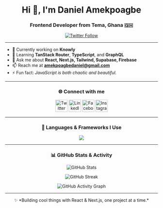 <h1 align="center">Hi 👋, I'm Daniel Amekpoagbe</h1>
<h3 align="center">Frontend Developer from Tema, Ghana 🇬🇭</h3>

<p align="center">
  <a href="https://twitter.com/jombotey" target="_blank">
    <img src="https://img.shields.io/twitter/follow/jombotey?logo=twitter&style=for-the-badge" alt="Twitter Follow" />
  </a>
</p>

---

- 🔭 Currently working on **Knowly**
- 🌱 Learning **TanStack Router**, **TypeScript**, and **GraphQL**
- 💬 Ask me about **React, Next.js, Tailwind, Supabase, Firebase**
- 📫 Reach me at **amekpoagbedaniel@gmail.com**
- ⚡ Fun fact: *JavaScript is both chaotic and beautiful.*

---

<h3 align="center">🌐 Connect with me</h3>
<p align="center">
  <a href="https://twitter.com/jombotey" target="_blank"><img src="https://skillicons.dev/icons?i=twitter" height="40" alt="Twitter"/></a>
  <a href="https://linkedin.com/in/amekpoagbe-daniel-a881712b5" target="_blank"><img src="https://skillicons.dev/icons?i=linkedin" height="40" alt="LinkedIn"/></a>
  <a href="https://web.facebook.com/profile.php?id=100073182827583" target="_blank"><img src="https://skillicons.dev/icons?i=facebook" height="40" alt="Facebook"/></a>
  <a href="https://instagram.com/swasty__jay" target="_blank"><img src="https://skillicons.dev/icons?i=instagram" height="40" alt="Instagram"/></a>
</p>

---

<h3 align="center">🧠 Languages & Frameworks I Use</h3>

<p align="center">
  <img src="https://skillicons.dev/icons?i=html,css,bootstrap,tailwind,js,ts,react,nextjs,graphql,supabase,firebase,vite,git" />
</p>

---

<h3 align="center">📊 GitHub Stats & Activity</h3>

<p align="center">
  <img src="https://github-readme-stats.vercel.app/api?username=daniel-amekpoagbe-yawson&show_icons=true&theme=tokyonight" alt="GitHub Stats" />
</p>

<p align="center">
  <img src="https://github-readme-streak-stats.herokuapp.com/?user=daniel-amekpoagbe-yawson&theme=tokyonight" alt="GitHub Streak" />
</p>

<p align="center">
  <img src="https://github-readme-activity-graph.vercel.app/graph?username=daniel-amekpoagbe-yawson&theme=tokyo-night" alt="GitHub Activity Graph" />
</p>

---

<p align="center">✨ *Building cool things with React & Next.js, one project at a time.*</p>
